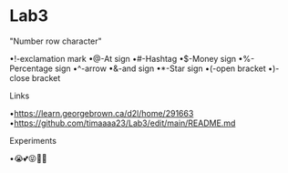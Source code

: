 # Lab3

"Number row character"

•!-exclamation mark
•@-At sign
•#-Hashtag
•$-Money sign
•%-Percentage sign
•^-arrow
•&-and sign
•*-Star sign
•(-open bracket
•)-close bracket

Links

•https://learn.georgebrown.ca/d2l/home/291663
•https://github.com/timaaaa23/Lab3/edit/main/README.md

Experiments

•😭💕😝🫶🏾
